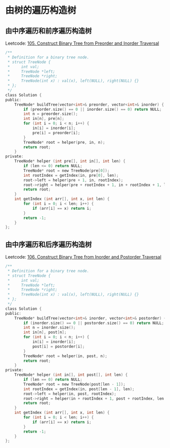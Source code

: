 # 由树的遍历构造树


## 由中序遍历和前序遍历构造树

Leetcode: [105. Construct Binary Tree from Preorder and Inorder Traversal](https://leetcode.com/problems/construct-binary-tree-from-preorder-and-inorder-traversal/#/description)

```c
/**
 * Definition for a binary tree node.
 * struct TreeNode {
 *     int val;
 *     TreeNode *left;
 *     TreeNode *right;
 *     TreeNode(int x) : val(x), left(NULL), right(NULL) {}
 * };
 */
class Solution {
public:
    TreeNode* buildTree(vector<int>& preorder, vector<int>& inorder) {
        if (preorder.size() == 0 || inorder.size() == 0) return NULL;
        int n = preorder.size();
        int in[n], pre[n];
        for (int i = 0; i < n; i++) {
            in[i] = inorder[i];
            pre[i] = preorder[i];
        }
        TreeNode* root = helper(pre, in, n);
        return root;
    }
private:
    TreeNode* helper (int pre[], int in[], int len) {
        if (len <= 0) return NULL;
        TreeNode* root = new TreeNode(pre[0]);
        int rootIndex = getIndex(in, pre[0], len);
        root->left = helper(pre + 1, in, rootIndex);
        root->right = helper(pre + rootIndex + 1, in + rootIndex + 1, len - rootIndex - 1);
        return root;
    }
    int getIndex (int arr[], int x, int len) {
        for (int i = 0; i < len; i++) {
            if (arr[i] == x) return i;
        }
        return -1;
    }
};
```


## 由中序遍历和后序遍历构造树

Leetcode: [106. Construct Binary Tree from Inorder and Postorder Traversal](https://leetcode.com/problems/construct-binary-tree-from-inorder-and-postorder-traversal/#/description)

```c
/**
 * Definition for a binary tree node.
 * struct TreeNode {
 *     int val;
 *     TreeNode *left;
 *     TreeNode *right;
 *     TreeNode(int x) : val(x), left(NULL), right(NULL) {}
 * };
 */
class Solution {
public:
    TreeNode* buildTree(vector<int>& inorder, vector<int>& postorder) {
        if (inorder.size() == 0 || postorder.size() == 0) return NULL;
        int n = inorder.size();
        int in[n], post[n];
        for (int i = 0; i < n; i++) {
            in[i] = inorder[i];
            post[i] = postorder[i];
        }
        TreeNode* root = helper(in, post, n);
        return root;
    }
private:
    TreeNode* helper (int in[], int post[], int len) {
        if (len == 0) return NULL;
        TreeNode* root = new TreeNode(post[len - 1]);
        int rootIndex = getIndex(in, post[len - 1], len);
        root->left = helper(in, post, rootIndex);
        root->right = helper(in + rootIndex + 1, post + rootIndex, len - rootIndex - 1);
        return root;
    }
    int getIndex (int arr[], int x, int len) {
        for (int i = 0; i < len; i++) {
            if (arr[i] == x) return i;
        }
        return -1;
    }
};
```